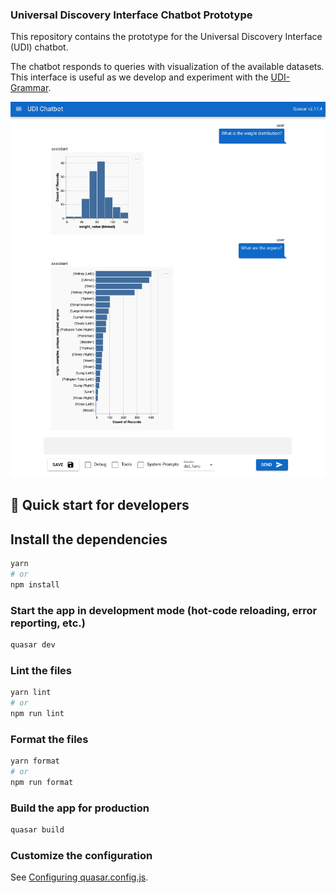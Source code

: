 ### Universal Discovery Interface Chatbot Prototype

This repository contains the prototype for the Universal Discovery Interface (UDI) chatbot.

The chatbot responds to queries with visualization of the available datasets. This interface is useful as we develop and experiment with the [UDI-Grammar](https://github.com/hms-dbmi/udi-grammar).

![A screenshot of the chatbot interface showing user queries and response visualizations.](./docs/chatbot_screenshot.png)

## 🚅 Quick start for developers

## Install the dependencies

```bash
yarn
# or
npm install
```

### Start the app in development mode (hot-code reloading, error reporting, etc.)

```bash
quasar dev
```

### Lint the files

```bash
yarn lint
# or
npm run lint
```

### Format the files

```bash
yarn format
# or
npm run format
```

### Build the app for production

```bash
quasar build
```

### Customize the configuration

See [Configuring quasar.config.js](https://v2.quasar.dev/quasar-cli-vite/quasar-config-js).
